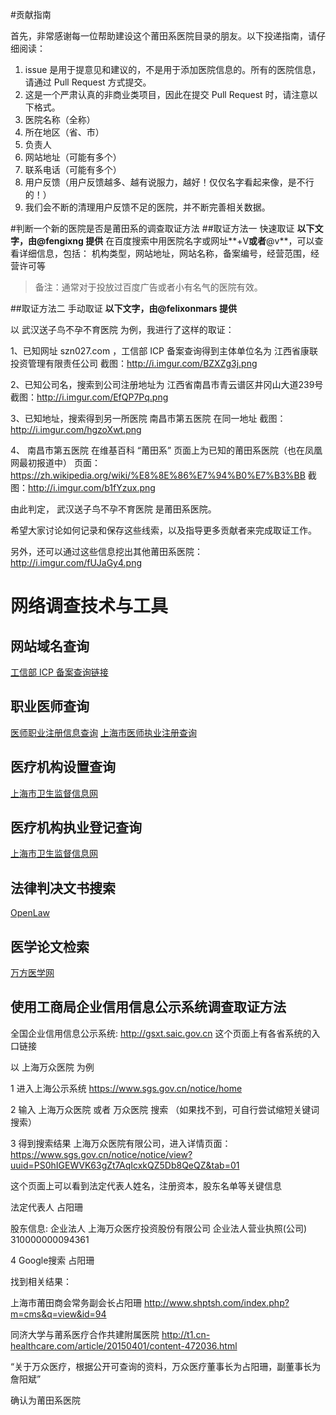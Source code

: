 #贡献指南

首先，非常感谢每一位帮助建设这个莆田系医院目录的朋友。以下投递指南，请仔细阅读：

1. issue 是用于提意见和建议的，不是用于添加医院信息的。所有的医院信息，请通过 Pull Request 方式提交。
2. 这是一个严肃认真的非商业类项目，因此在提交 Pull Request 时，请注意以下格式。
  1. 医院名称（全称）
  2. 所在地区（省、市）
  3. 负责人
  4. 网站地址（可能有多个）
  5. 联系电话（可能有多个）
  6. 用户反馈（用户反馈越多、越有说服力，越好！仅仅名字看起来像，是不行的！）
3. 我们会不断的清理用户反馈不足的医院，并不断完善相关数据。

#判断一个新的医院是否是莆田系的调查取证方法
##取证方法一 快速取证
**以下文字，由@fengixng 提供**
在百度搜索中用医院名字或网址**+V**或者**@v**，可以查看详细信息，包括：
机构类型，网站地址，网站名称，备案编号，经营范围，经营许可等
> 备注：通常对于投放过百度广告或者小有名气的医院有效。

##取证方法二 手动取证
**以下文字，由@felixonmars 提供**

以  武汉送子鸟不孕不育医院  为例，我进行了这样的取证：

1、已知网址  szn027.com ，工信部 ICP 备案查询得到主体单位名为  江西省康联投资管理有限责任公司 
 截图：http://i.imgur.com/BZXZg3j.png

2、已知公司名，搜索到公司注册地址为  江西省南昌市青云谱区井冈山大道239号 
 截图：http://i.imgur.com/EfQP7Pq.png

3、已知地址，搜索得到另一所医院  南昌市第五医院  在同一地址
 截图：http://i.imgur.com/hgzoXwt.png 

4、 南昌市第五医院  在维基百科 “莆田系” 页面上为已知的莆田系医院（也在凤凰网最初报道中）
 页面：https://zh.wikipedia.org/wiki/%E8%8E%86%E7%94%B0%E7%B3%BB
截图：http://i.imgur.com/b1fYzux.png

由此判定， 武汉送子鸟不孕不育医院  是莆田系医院。

希望大家讨论如何记录和保存这些线索，以及指导更多贡献者来完成取证工作。

另外，还可以通过这些信息挖出其他莆田系医院：
http://i.imgur.com/fUJaGy4.png

# 网络调查技术与工具

## 网站域名查询

[工信部 ICP 备案查询链接](http://www.miibeian.gov.cn/publish/query/indexFirst.action)

## 职业医师查询

[医师职业注册信息查询](http://zgcx.nhfpc.gov.cn/doctorsearch.aspx)
[上海市医师执业注册查询](http://www.hs.sh.cn/newwjs/category/yszyzc.shtml)

## 医疗机构设置查询

[上海市卫生监督信息网](http://www.hs.sh.cn/newwjs/category/yljgsz.shtml)

## 医疗机构执业登记查询

[上海市卫生监督信息网](http://www.hs.sh.cn/newwjs/category/yljgzydj.shtml)

## 法律判决文书搜索

[OpenLaw](http://openlaw.cn)

## 医学论文检索

[万方医学网](http://med.wanfangdata.com.cn/)

## 使用工商局企业信用信息公示系统调查取证方法

全国企业信用信息公示系统: http://gsxt.saic.gov.cn 这个页面上有各省系统的入口链接

以 上海万众医院 为例

1 进入上海公示系统 https://www.sgs.gov.cn/notice/home

2 输入 上海万众医院 或者 万众医院 搜索 （如果找不到，可自行尝试缩短关键词搜索）

3 得到搜索结果 上海万众医院有限公司，进入详情页面： https://www.sgs.gov.cn/notice/notice/view?uuid=PS0hIGEWVK63gZt7AqIcxkQZ5Db8QeQZ&tab=01

这个页面上可以看到法定代表人姓名，注册资本，股东名单等关键信息

法定代表人  占阳珊

股东信息: 企业法人  上海万众医疗投资股份有限公司  企业法人营业执照(公司)  310000000094361

4 Google搜索 占阳珊

找到相关结果：

上海市莆田商会常务副会长占阳珊 http://www.shptsh.com/index.php?m=cms&q=view&id=94

同济大学与莆系医疗合作共建附属医院 http://t1.cn-healthcare.com/article/20150401/content-472036.html

“关于万众医疗，根据公开可查询的资料，万众医疗董事长为占阳珊，副董事长为詹阳斌”

确认为莆田系医院
 
